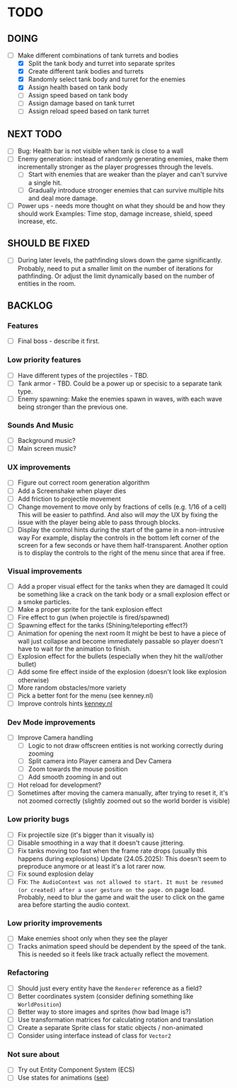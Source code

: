# TODO

## DOING
- [ ] Make different combinations of tank turrets and bodies
  - [x] Split the tank body and turret into separate sprites
  - [x] Create different tank bodies and turrets
  - [x] Randomly select tank body and turret for the enemies
  - [x] Assign health based on tank body
  - [ ] Assign speed based on tank body
  - [ ] Assign damage based on tank turret
  - [ ] Assign reload speed based on tank turret

## NEXT TODO
- [ ] Bug: Health bar is not visible when tank is close to a wall
- [ ] Enemy generation: instead of randomly generating enemies, make them incrementally stronger as the player progresses through the levels.
  - [ ] Start with enemies that are weaker than the player and can't survive a single hit.
  - [ ] Gradually introduce stronger enemies that can survive multiple hits and deal more damage.
- [ ] Power ups - needs more thought on what they should be and how they should work
      Examples: Time stop, damage increase, shield, speed increase, etc.

## SHOULD BE FIXED
- [ ] During later levels, the pathfinding slows down the game significantly.
      Probably, need to put a smaller limit on the number of iterations for
      pathfinding. Or adjust the limit dynamically based on the number of entities
      in the room.

## BACKLOG

### Features
- [ ] Final boss - describe it first.

### Low priority features
- [ ] Have different types of the projectiles - TBD.
- [ ] Tank armor - TBD. Could be a power up or specisic to a separate tank type.
- [ ] Enemy spawning: Make the enemies spawn in waves, with each wave being stronger than the previous one.

### Sounds And Music
- [ ] Background music?
- [ ] Main screen music?

### UX improvements
- [ ] Figure out correct room generation algorithm
- [ ] Add a Screenshake when player dies
- [ ] Add friction to projectile movement
- [ ] Change movement to move only by fractions of cells (e.g. 1/16 of a cell)
      This will be easier to pathfind. And also will *may* the UX by fixing the issue with the player being able to pass through blocks.
- [ ] Display the control hints during the start of the game in a non-intrusive way
      For example, display the controls in the bottom left corner of the screen for a few seconds or have them half-transparent.
      Another option is to display the controls to the right of the menu since that area if free.

### Visual improvements
- [ ] Add a proper visual effect for the tanks when they are damaged
      It could be something like a crack on the tank body or a small explosion effect or a smoke particles.
- [ ] Make a proper sprite for the tank explosion effect
- [ ] Fire effect to gun (when projectile is fired/spawned)
- [ ] Spawning effect for the tanks (Shining/teleporting effect?)
- [ ] Animation for opening the next room
      It might be best to have a piece of wall just collapse and become immediately passable so player doesn't have to wait for the animation to finish.
- [ ] Explosion effect for the bullets (especially when they hit the wall/other bullet)
- [ ] Add some fire effect inside of the explosion (doesn't look like explosion otherwise)
- [ ] More random obstacles/more variety
- [ ] Pick a better font for the menu (see kenney.nl)
- [ ] Improve controls hints [kenney.nl](https://kenney.nl/assets/input-prompts)

### Dev Mode improvements
- [ ] Improve Camera handling
    - [ ] Logic to not draw offscreen entities is not working correctly during zooming
    - [ ] Split camera into Player camera and Dev Camera
    - [ ] Zoom towards the mouse position
    - [ ] Add smooth zooming in and out
- [ ] Hot reload for development?
- [ ] Sometimes after moving the camera manually, after trying to reset it, it's not zoomed correctly (slightly zoomed out so the world border is visible)

### Low priority bugs
- [ ] Fix projectile size (it's bigger than it visually is)
- [ ] Disable smoothing in a way that it doesn't cause jittering.
- [ ] Fix tanks moving too fast when the frame rate drops (usually this happens during explosions)
      Update (24.05.2025): This doesn't seem to preproduce anymore or at least it's a lot rarer now.
- [ ] Fix sound explosion delay
- [ ] Fix: `The AudioContext was not allowed to start. It must be resumed (or created) after a user gesture on the page.` on page load.
      Probably, need to blur the game and wait the user to click on the game area before starting the audio context.

### Low priority improvements
- [ ] Make enemies shoot only when they see the player
- [ ] Tracks animation speed should be dependent by the speed of the tank.
      This is needed so it feels like track actually reflect the movement.

### Refactoring
- [ ] Should just every entity have the `Renderer` reference as a field?
- [ ] Better coordinates system (consider defining something like `WorldPosition`)
- [ ] Better way to store images and sprites (how bad Image is?)
- [ ] Use transformation matrices for calculating rotation and translation
- [ ] Create a separate Sprite class for static objects / non-animated
- [ ] Consider using interface instead of class for `Vector2`

### Not sure about
- [ ] Try out Entity Component System (ECS)
- [ ] Use states for animations ([see](https://www.youtube.com/watch?v=e3LGFrHqqiI))
